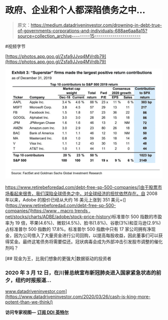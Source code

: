 # 政府、企业和个人都深陷债务之中…

> 原文：<https://medium.datadriveninvestor.com/drowning-in-debt-true-of-governments-corporations-and-individuals-688ae6aa8a15?source=collection_archive---------15----------------------->

#视频字节

[https://photos.app.goo.gl/Zsfa9JJvq4MVrdb79](https://photos.app.goo.gl/Zsfa9JJvq4MVrdb79)

![](img/90f939a252f7e413367729814112f8f0.png)

https://www.retirebeforedad.com/debt-free-sp-500-companies/[由于股票市场看起来很贵，我们深陷全球债务之中，对全球经济的担忧依然存在。自 2008 年以来，Adobe 的股价已经从大约 16 美元上涨到 351 美元+(](https://www.retirebeforedad.com/debt-free-sp-500-companies/)[https://www . macro trends . net/stocks/charts/ADBE/adobe/stock-price-history](https://www.macrotrends.net/stocks/charts/ADBE/adobe/stock-price-history))标准普尔 500 指数的市盈率为 19 倍，苹果(4.6%)、微软(4.5%)、脸书(1.8%)、谷歌(3%)和亚马逊(2.9%)占标准普尔 500 指数的 17.8%。标准普尔 500 指数中只有 17 家公司拥有净现金，因为公司借入了大量资金进行公司回购，以提高每股收益，因此董事们可以获得奖金。最终这笔债务将需要偿还。冠状病毒会成为外部冲击引发股市调整的催化剂吗？

[](https://www.datadriveninvestor.com/2020/03/26/cash-is-king-more-potent-than-we-think/) [## 现金为王，比我们想象的更强大|数据驱动的投资者

### 2020 年 3 月 12 日，在川普总统宣布新冠肺炎进入国家紧急状态的前夕，纽约时报报道…

www.datadriveninvestor.com](https://www.datadriveninvestor.com/2020/03/26/cash-is-king-more-potent-than-we-think/) 

**访问专家视图—** [**订阅 DDI 英特尔**](https://datadriveninvestor.com/ddi-intel)